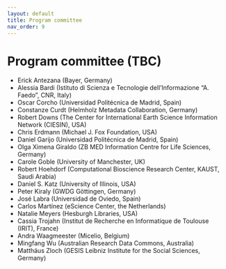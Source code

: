 ```yaml
---
layout: default
title: Program committee
nav_order: 9
---
```


# Program committee (TBC)

* Erick Antezana (Bayer, Germany)
* Alessia Bardi (Istituto di Scienza e Tecnologie dell’Informazione “A. Faedo”, CNR, Italy)
* Oscar Corcho (Universidad Politécnica de Madrid, Spain)
* Constanze Curdt (Helmholz Metadata Collaboration, Germany)
* Robert Downs (The Center for International Earth Science Information Network (CIESIN), USA)
* Chris Erdmann (Michael J. Fox Foundation, USA)
* Daniel Garijo (Universidad Politécnica de Madrid, Spain)
* Olga Ximena Giraldo (ZB MED Information Centre for Life Sciences, Germany)
* Carole Goble (University of Manchester, UK)
* Robert Hoehdorf (Computational Bioscience Research Center, KAUST, Saudi Arabia)
* Daniel S. Katz (University of Illinois, USA)
* Peter Kiraly (GWDG Göttingen, Germany)
* José Labra (Universidad de Oviedo, Spain)
* Carlos Martínez (eScience Center, the Netherlands)
* Natalie Meyers (Hesburgh Libraries, USA)
* Cassia Trojahn (Institut de Recherche en Informatique de Toulouse (IRIT), France)
* Andra Waagmeester (Micelio, Belgium) 
* Mingfang Wu (Australian Research Data Commons, Australia)
* Matthäus Zloch (GESIS Leibniz Institute for the Social Sciences, Germany)
